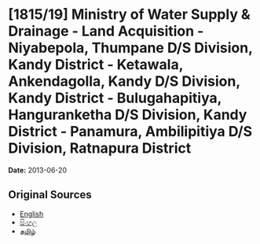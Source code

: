 # [1815/19] Ministry of Water Supply & Drainage - Land Acquisition - Niyabepola, Thumpane D/S Division, Kandy District - Ketawala, Ankendagolla, Kandy D/S Division, Kandy District -  Bulugahapitiya, Hanguranketha D/S Division, Kandy District - Panamura, Ambilipitiya D/S Division, Ratnapura District

**Date:** 2013-06-20

## Original Sources

- [English](https://documents.gov.lk/view/extra-gazettes/2013/6/1815-19_E.pdf)
- [සිංහල](https://documents.gov.lk/view/extra-gazettes/2013/6/1815-19_S.pdf)
- [தமிழ்](https://documents.gov.lk/view/extra-gazettes/2013/6/1815-19_T.pdf)
